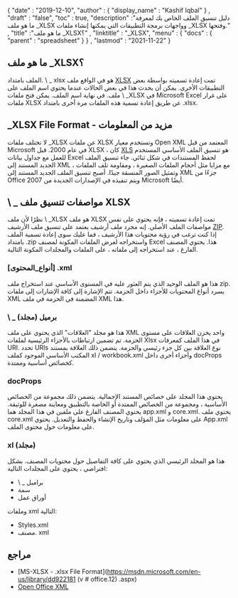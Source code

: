 {
  "date" : "2019-12-10",
  "author" : {
    "display_name" : "Kashif Iqbal"
} ,
  "draft" : "false",
  "toc" : true,
  "description" :"دليل تنسيق الملف الخاص بك لمعرفة ما هو ملف _XLSX وواجهات برمجة التطبيقات التي يمكنها إنشاء ملفات _XLSX وفتحها." ,
  "title" :"ما هو ملف _XLSX؟" ,
  "linktitle" : "_XLSX",
  "menu" : {
    "docs" : {
      "parent" : "spreadsheet"
}
} ,
  "lastmod" : "2021-11-22"
}

## ما هو ملف _XLSX؟

الملف بامتداد. \ _ xlsx هو في الواقع ملف [XLSX](/ar/spreadsheet/xlsx/) تمت إعادة تسميته بواسطة بعض التطبيقات الأخرى. يمكن أن يحدث هذا في بعض الحالات عندما يحتوي اسم الملف على ملف. في نهاية اسم الملف. يمكن فتح ملفات \ _XLSX في Microsoft Excel على غرار ملفات XLSX عن طريق إعادة تسمية هذه الملفات مرة أخرى بامتداد .xlsx.

## _XLSX File Format - مزيد من المعلومات

لا تختلف ملفات _XLSX عن ملفات XLSX وتستخدم معيار Open XML المعتمد من قبل Microsoft في عام 2000. قبل XLSX ، كان [XLS](/ar/spreadsheet/xls/) هو تنسيق الملف الأساسي المستخدم للعمل مع جداول بيانات Excel لحفظ المستندات في شكل ثنائي. جاء تنسيق الملف الجديد المستند إلى XML مع مزايا مثل أحجام الملفات الصغيرة ، ومقاومة تلف الملفات ، وتمثيل الصور المنسقة جيدًا. أصبح تنسيق الملف الجديد المستند إلى XML جزءًا من Office 2007 ويتم تنفيذه في الإصدارات الجديدة من Microsoft أيضًا.

## \ _ مواصفات تنسيق ملف XLSX

نظرًا لأن ملف \ _XLSX هو ملف XLSX تمت إعادة تسميته ، فإنه يحتوي على نفس مواصفات الملف الأصلي. إنه مجرد ملف أرشيف يعتمد على تنسيق ملف الأرشيف [ZIP](/ar/compression/zip/). إذا كنت ترغب في رؤية محتويات هذا الأرشيف ، فما عليك سوى إعادة تسمية الملف بامتداد .zip واستخراجه لعرض الملفات المكونة لمصنف Excel هذا. يحتوي المصنف الفارغ ، عند استخراجه إلى ملفاته ، على الملفات والمجلدات المكونة التالية.

### [أنواع_المحتوى] .xml

هذا هو الملف الوحيد الذي يتم العثور عليه في المستوى الأساسي عند استخراج ملف zip. يسرد أنواع المحتويات للأجزاء داخل الحزمة. تتم الإشارة إلى كافة الإشارات إلى ملفات XML المضمنة في الحزمة في ملف XML هذا.

### \ _ برميل (مجلد)

هذا هو مجلد "العلاقات" الذي يحتوي على ملف XML واحد يخزن العلاقات على مستوى الحزمة. تم تضمين ارتباطات بالأجزاء الرئيسية لملفات Xlsx في هذا الملف كمعرفات URI. تحدد URIs نوع العلاقة بين كل جزء رئيسي والحزمة. يتضمن ذلك العلاقة بمستند المكتب الأساسي الموجود كملف xl / workbook.xml وأجزاء أخرى داخل docProps كخصائص أساسية وممتدة.

### docProps

يحتوي هذا المجلد على خصائص المستند الإجمالية. يتضمن ذلك مجموعة من الخصائص الأساسية ، ومجموعة من الخصائص الممتدة أو الخاصة بالتطبيق ومعاينة مصغرة للوثيقة. يحتوي المصنف الفارغ على ملفين في هذا المجلد هما app.xml و core.xml. يحتوي ملف core.xml على معلومات مثل المؤلف وتاريخ الإنشاء والحفظ والتعديل. يحتوي App.xml على معلومات حول محتوى الملف.

### xl (مجلد)

هذا هو المجلد الرئيسي الذي يحتوي على كافة التفاصيل حول محتويات المصنف. بشكل افتراضي ، يحتوي على المجلدات التالية:

* \ _ براميل
* سمة
* أوراق عمل

وملفات xml التالية:

* Styles.xml
* مصنف. xml

## مراجع

* [MS-XLSX - .xlsx File Format](https://msdn.microsoft.com/en-us/library/dd922181 (v # office.12) .aspx)
* [Open Office XML](http://officeopenxml.com/anatomyofOOXML-xlsx.php)


